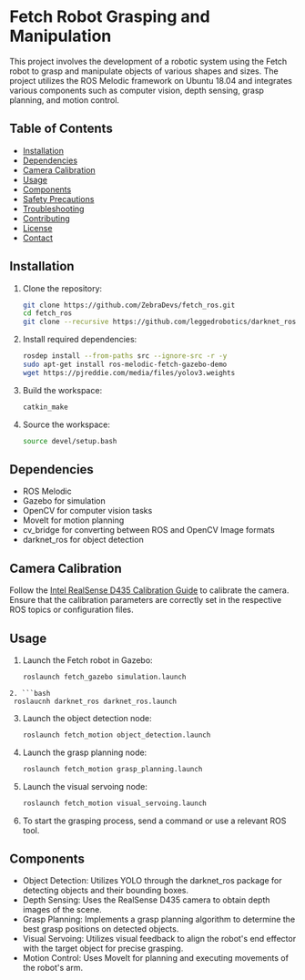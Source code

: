 
# Fetch Robot Grasping and Manipulation

This project involves the development of a robotic system using the Fetch robot to grasp and manipulate objects of various shapes and sizes. The project utilizes the ROS Melodic framework on Ubuntu 18.04 and integrates various components such as computer vision, depth sensing, grasp planning, and motion control.

## Table of Contents
- [Installation](#installation)
- [Dependencies](#dependencies)
- [Camera Calibration](#camera-calibration)
- [Usage](#usage)
- [Components](#components)
- [Safety Precautions](#safety-precautions)
- [Troubleshooting](#troubleshooting)
- [Contributing](#contributing)
- [License](#license)
- [Contact](#contact)

## Installation
1. Clone the repository:
   ```bash
   git clone https://github.com/ZebraDevs/fetch_ros.git
   cd fetch_ros
   git clone --recursive https://github.com/leggedrobotics/darknet_ros.git

   ```

2. Install required dependencies:
   ```bash
   rosdep install --from-paths src --ignore-src -r -y
   sudo apt-get install ros-melodic-fetch-gazebo-demo
   wget https://pjreddie.com/media/files/yolov3.weights
   ```

3. Build the workspace:
   ```bash
   catkin_make
   ```

4. Source the workspace:
   ```bash
   source devel/setup.bash
   ```

## Dependencies
- ROS Melodic
- Gazebo for simulation
- OpenCV for computer vision tasks
- MoveIt for motion planning
- cv_bridge for converting between ROS and OpenCV Image formats
- darknet_ros for object detection

## Camera Calibration
Follow the [Intel RealSense D435 Calibration Guide](https://github.com/IntelRealSense/librealsense/blob/master/doc/calibration.md) to calibrate the camera. Ensure that the calibration parameters are correctly set in the respective ROS topics or configuration files.

## Usage
1. Launch the Fetch robot in Gazebo:
   ```bash
   roslaunch fetch_gazebo simulation.launch
  ```
2. ```bash
   roslaucnh darknet_ros darknet_ros.launch
   ```

3. Launch the object detection node:
   ```bash
   roslaunch fetch_motion object_detection.launch
   ```

4. Launch the grasp planning node:
   ```bash
   roslaunch fetch_motion grasp_planning.launch
   ```

5. Launch the visual servoing node:
   ```bash
   roslaunch fetch_motion visual_servoing.launch
   ```

6. To start the grasping process, send a command or use a relevant ROS tool.

## Components
- Object Detection: Utilizes YOLO through the darknet_ros package for detecting objects and their bounding boxes.
- Depth Sensing: Uses the RealSense D435 camera to obtain depth images of the scene.
- Grasp Planning: Implements a grasp planning algorithm to determine the best grasp positions on detected objects.
- Visual Servoing: Utilizes visual feedback to align the robot's end effector with the target object for precise grasping.
- Motion Control: Uses MoveIt for planning and executing movements of the robot's arm.




